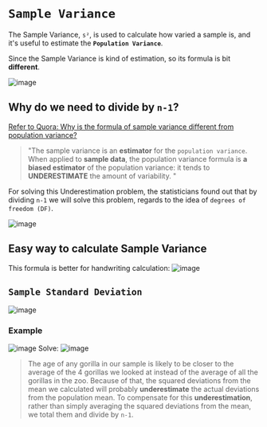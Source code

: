 # `Sample Variance`
The Sample Variance, `s²`, is used to calculate how varied a sample is, 
and it's useful to estimate the **`Population Variance`**.

Since the Sample Variance is kind of estimation, so its formula is bit **different**.

![image](https://user-images.githubusercontent.com/14041622/44899569-b4525780-ad34-11e8-9749-867216d53f93.png)

## Why do we need to divide by `n-1`?

[Refer to Quora: Why is the formula of sample variance different from population variance?](https://www.quora.com/Why-is-the-formula-of-sample-variance-different-from-population-variance)

> "The sample variance is an **estimator** for the `population variance`. When applied to **sample data**, the population variance formula is **a biased estimator** of the population variance: it tends to **UNDERESTIMATE** the amount of variability. "

For solving this Underestimation problem, the statisticians found out that by dividing `n-1` we will solve this problem, regards to the idea of `degrees of freedom (DF)`.

![image](https://user-images.githubusercontent.com/14041622/45140936-025cd480-b1e7-11e8-9ee7-02a17a07ef81.png)


## Easy way to calculate Sample Variance
This formula is better for handwriting calculation:
![image](https://user-images.githubusercontent.com/14041622/44901253-6b50d200-ad39-11e8-958f-6fae3d998c82.png)


## `Sample Standard Deviation`

![image](https://user-images.githubusercontent.com/14041622/44899590-bfa58300-ad34-11e8-866d-91e32a0a2250.png)


### Example
![image](https://user-images.githubusercontent.com/14041622/44900499-4eb39a80-ad37-11e8-96d3-744d8a527b09.png)
Solve:
![image](https://user-images.githubusercontent.com/14041622/44900573-7e62a280-ad37-11e8-91d5-f88af88bb727.png)
> The age of any gorilla in our sample is likely to be closer to the average of the 4 gorillas we looked at instead of the average of all the gorillas in the zoo. 
Because of that, the squared deviations from the mean we calculated will probably **underestimate** the actual deviations from the population mean.
To compensate for this **underestimation**, rather than simply averaging the squared deviations from the mean, we total them and divide by `n-1`.